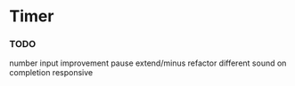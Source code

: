 # Timer

### TODO

number input improvement
pause
extend/minus refactor
different sound on completion
responsive
